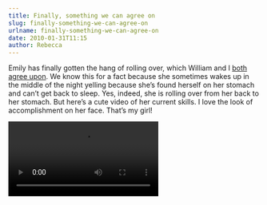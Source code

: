 ```yaml
---
title: Finally, something we can agree on
slug: finally-something-we-can-agree-on
urlname: finally-something-we-can-agree-on
date: 2010-01-31T11:15
author: Rebecca
---
```

Emily has finally gotten the hang of rolling over, which William and I [both
agree upon][a]. We know this for a fact because she sometimes wakes up in the
middle of the night yelling because she&#x02bc;s found herself on her stomach
and can&#x02bc;t get back to sleep. Yes, indeed, she is rolling over from her
back to her stomach. But here&#x02bc;s a cute video of her current skills. I
love the look of accomplishment on her face. That&#x02bc;s my girl!

[a]: {filename}/2009/12/2009-12-08-rolling.md

<video controls preload="metadata">
    <source src="{static}/images/2010-01-21-emily-rolling.mp4">
</video>

